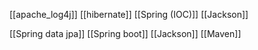 [[apache_log4j]]
[[hibernate]]
[[Spring (IOC)]]
[[Jackson]]

[[Spring data jpa]]
[[Spring boot]]
[[Jackson]]
[[Maven]]
